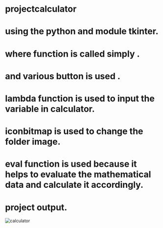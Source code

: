 # projectcalculator
# using the python and module tkinter.
# where function is called simply .
# and various button is used .
# lambda function is used to input the variable in calculator.
# iconbitmap is used to change the folder image.
# eval function is used because it helps to evaluate the mathematical data and calculate it accordingly.

 # project output.
![calculator](https://user-images.githubusercontent.com/85820273/125753149-739ba9c9-6751-4f4f-bb21-dd1e3cb61d8b.jpg)
